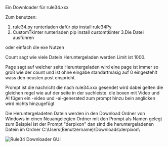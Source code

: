 Ein Downloader für rule34.xxx

Zum benutzen:
1. rule34.py runterladen dafür pip install rule34Py
2. CustomTkinter runterladen pip install customtkinter
3.Die Datei ausführen

oder einfach die exe Nutzen

Count sagt wie viele Datein Heruntergeladen werden Limit ist 1000.

Page sagt auf welcher seite Heruntergeladen wird eine page ist immer so groß wie der count und ist ohne eingabe standartmäsig auf 0 eingestehlt wass den neusten post enspricht.

Prompt ist die nachricht die nach rule34.xxx gesendet wird dabei gelten die gleichen regel wie auf der seite in der suchleiste.
die boxen mit Video und AI fügen ein -video und -ai-generated zum prompt hinzu bein anglicken wird nichts hinzugefügt

Die Heruntergeladeten Datein werden in den Download Ordner von Windows in einen Neuangelegten Ordner mit den Prompt als Namen gelegt zum Beispiel ist der Prompt "derpixon" dan sind die heruntergeladenen Datein im Ordner C:\Users\(Benutzername)\Downloads\derpixon\

![Rule34 Downloader GUI](https://github.com/JohannesBOZZ/Rule34-Downloader/assets/95292913/b7beea11-2310-404a-b3cb-2d5924cf5ee2)
